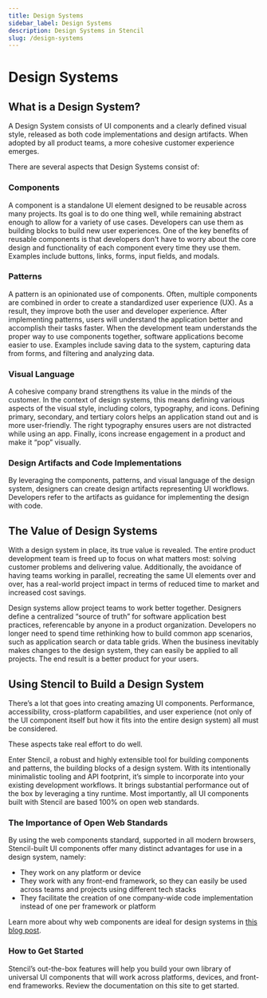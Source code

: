 ```yaml
---
title: Design Systems
sidebar_label: Design Systems
description: Design Systems in Stencil
slug: /design-systems
---
```


# Design Systems

## What is a Design System?

A Design System consists of UI components and a clearly defined visual style, released as both code implementations and design artifacts.
When adopted by all product teams, a more cohesive customer experience emerges.

There are several aspects that Design Systems consist of:

### Components

A component is a standalone UI element designed to be reusable across many projects.
Its goal is to do one thing well, while remaining abstract enough to allow for a variety of use cases.
Developers can use them as building blocks to build new user experiences.
One of the key benefits of reusable components is that developers don't have to worry about the core design and functionality of each component every time they use them.
Examples include buttons, links, forms, input fields, and modals.

### Patterns

A pattern is an opinionated use of components.
Often, multiple components are combined in order to create a standardized user experience (UX).
As a result, they improve both the user and developer experience.
After implementing patterns, users will understand the application better and accomplish their tasks faster.
When the development team understands the proper way to use components together, software applications become easier to use.
Examples include saving data to the system, capturing data from forms, and filtering and analyzing data.

### Visual Language

A cohesive company brand strengthens its value in the minds of the customer.
In the context of design systems, this means defining various aspects of the visual style, including colors, typography, and icons.
Defining primary, secondary, and tertiary colors helps an application stand out and is more user-friendly.
The right typography ensures users are not distracted while using an app.
Finally, icons increase engagement in a product and make it “pop” visually.

### Design Artifacts and Code Implementations

By leveraging the components, patterns, and visual language of the design system, designers can create design artifacts representing UI workflows.
Developers refer to the artifacts as guidance for implementing the design with code.

## The Value of Design Systems

With a design system in place, its true value is revealed.
The entire product development team is freed up to focus on what matters most: solving customer problems and delivering value.
Additionally, the avoidance of having teams working in parallel, recreating the same UI elements over and over, has a real-world project impact in terms of reduced time to market and increased cost savings.

Design systems allow project teams to work better together.
Designers define a centralized “source of truth” for software application best practices, referencable by anyone in a product organization.
Developers no longer need to spend time rethinking how to build common app scenarios, such as application search or data table grids.
When the business inevitably makes changes to the design system, they can easily be applied to all projects.
The end result is a better product for your users.

## Using Stencil to Build a Design System

There’s a lot that goes into creating amazing UI components.
Performance, accessibility, cross-platform capabilities, and user experience (not only of the UI component itself but how it fits into the entire design system) all must be considered.

These aspects take real effort to do well.

Enter Stencil, a robust and highly extensible tool for building components and patterns, the building blocks of a design system.
With its intentionally minimalistic tooling and API footprint, it’s simple to incorporate into your existing development workflows.
It brings substantial performance out of the box by leveraging a tiny runtime.
Most importantly, all UI components built with Stencil are based 100% on open web standards.

### The Importance of Open Web Standards

By using the web components standard, supported in all modern browsers, Stencil-built UI components offer many distinct advantages for use in a design system, namely:

- They work on any platform or device
- They work with any front-end framework, so they can easily be used across teams and projects using different tech stacks
- They facilitate the creation of one company-wide code implementation instead of one per framework or platform

Learn more about why web components are ideal for design systems in [this blog post](https://blog.ionicframework.com/5-reasons-web-components-are-perfect-for-design-systems/).

### How to Get Started

Stencil’s out-the-box features will help you build your own library of universal UI components that will work across platforms, devices, and front-end frameworks.
Review the documentation on this site to get started.
